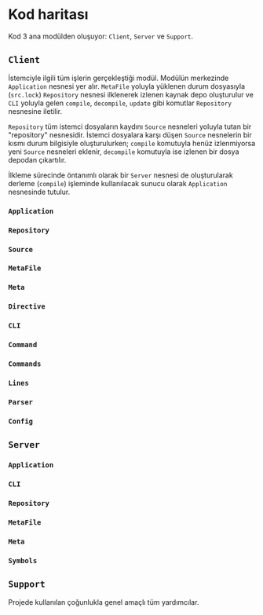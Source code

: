 Kod haritası
================================

Kod 3 ana modülden oluşuyor: `Client`, `Server` ve `Support`.

`Client`
--------------------------------

İstemciyle ilgili tüm işlerin gerçekleştiği modül.  Modülün merkezinde `Application` nesnesi yer alır.  `MetaFile`
yoluyla yüklenen durum dosyasıyla (`src.lock`) `Repository` nesnesi ilklenerek izlenen kaynak depo oluşturulur ve `CLI`
yoluyla gelen `compile`, `decompile`, `update` gibi komutlar `Repository` nesnesine iletilir.

`Repository` tüm istemci dosyaların kaydını `Source` nesneleri yoluyla tutan bir "repository" nesnesidir.  İstemci
dosyalara karşı düşen `Source` nesnelerin bir kısmı durum bilgisiyle oluşturulurken; `compile` komutuyla henüz
izlenmiyorsa yeni `Source` nesneleri eklenir, `decompile` komutuyla ise izlenen bir dosya depodan çıkartılır.

İlkleme sürecinde öntanımlı olarak bir `Server` nesnesi de oluşturularak derleme (`compile`) işleminde
kullanılacak sunucu olarak `Application` nesnesinde tutulur.

### `Application`

### `Repository`

### `Source`

### `MetaFile`

### `Meta`

### `Directive`

### `CLI`

### `Command`

### `Commands`

### `Lines`

### `Parser`

### `Config`

`Server`
--------------------------------

### `Application`

### `CLI`

### `Repository`

### `MetaFile`

### `Meta`

### `Symbols`

`Support`
--------------------------------

Projede kullanılan çoğunlukla genel amaçlı tüm yardımcılar.
